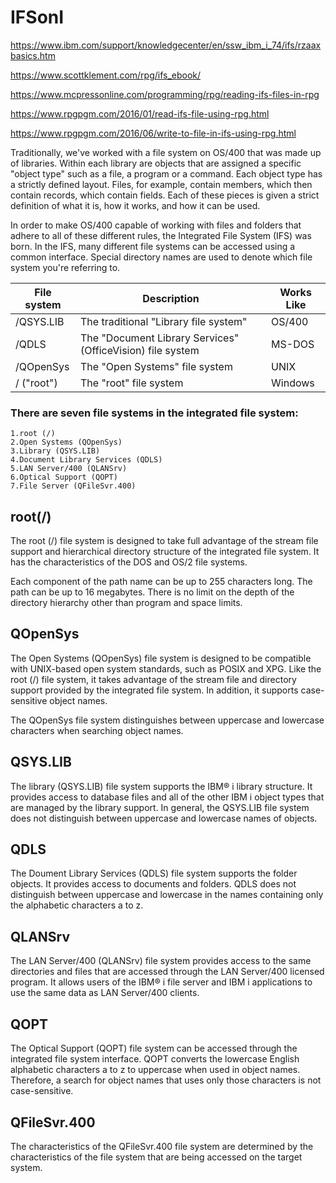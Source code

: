 # IFSonI
https://www.ibm.com/support/knowledgecenter/en/ssw_ibm_i_74/ifs/rzaaxbasics.htm

https://www.scottklement.com/rpg/ifs_ebook/

https://www.mcpressonline.com/programming/rpg/reading-ifs-files-in-rpg

https://www.rpgpgm.com/2016/01/read-ifs-file-using-rpg.html

https://www.rpgpgm.com/2016/06/write-to-file-in-ifs-using-rpg.html


Traditionally, we've worked with a file system on OS/400 that was made up of libraries. 
Within each library are objects that are assigned a specific "object type" such as a file, a program or a command.
Each object type has a strictly defined layout.
Files, for example, contain members, which then contain records, which contain fields.
Each of these pieces is given a strict definition of what it is, how it works, and how it can be used.

In order to make OS/400 capable of working with files and folders that adhere to all of these different rules, the Integrated File System (IFS) was born. In the IFS, many different file systems can be accessed using a common interface. Special directory names are used to denote which file system you're referring to. 

File system	|Description	|Works Like |
------------|---------------|-----------|
/QSYS.LIB	| The traditional "Library file system"	|OS/400 |
/QDLS	| The "Document Library Services" (OfficeVision) file system	| MS-DOS |
/QOpenSys	| The "Open Systems" file system	| UNIX |
/ ("root")	| The "root" file system	| Windows |


 ### There are seven file systems in the integrated file system:

    1.root (/)
    2.Open Systems (QOpenSys)
    3.Library (QSYS.LIB)
    4.Document Library Services (QDLS)
    5.LAN Server/400 (QLANSrv)
    6.Optical Support (QOPT)
    7.File Server (QFileSvr.400)

 ## root(/)

 The root (/) file system is designed to take full advantage of the stream file support and hierarchical directory structure of the integrated file system.
 It has the characteristics of the DOS and OS/2 file systems.

 Each component of the path name can be up to 255 characters long. The path can be up to 16 megabytes.
 There is no limit on the depth of the directory hierarchy other than program and space limits.

 ## QOpenSys

 The Open Systems (QOpenSys) file system is designed to be compatible with UNIX-based open system standards, 
 such as POSIX and XPG. Like the root (/) file system, it takes advantage of the stream file and directory support 
 provided by the integrated file system. In addition, it supports case-sensitive object names.

 The QOpenSys file system distinguishes between uppercase and lowercase characters when searching object names.

 ## QSYS.LIB

 The library (QSYS.LIB) file system supports the IBM® i library structure. It provides access to database files and all of the other IBM i object types that are managed by the library support.
 In general, the QSYS.LIB file system does not distinguish between uppercase and lowercase names of objects. 


 ## QDLS
 The Doument Library Services (QDLS) file system supports the folder objects. It provides access to documents and folders.
 QDLS does not distinguish between uppercase and lowercase in the names containing only the alphabetic characters a to z. 

 ## QLANSrv

 The LAN Server/400 (QLANSrv) file system provides access to the same directories and files that are accessed through the LAN Server/400 licensed program. It allows users of the IBM® i file server and IBM i applications to use the same data as LAN Server/400 clients.

 ## QOPT

 The Optical Support (QOPT) file system can be accessed through the integrated file system interface. 
 QOPT converts the lowercase English alphabetic characters a to z to uppercase when used in object names. Therefore, a search for object names that uses only those characters is not case-sensitive.

 ## QFileSvr.400

 The characteristics of the QFileSvr.400 file system are determined by the characteristics of the file system that are being accessed on the target system.
 
